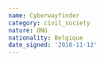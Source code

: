 ```yaml
---
name: Cyberwayfinder
category: civil_society
nature: ONG
nationality: Belgique
date_signed: '2018-11-12'
---
```

    